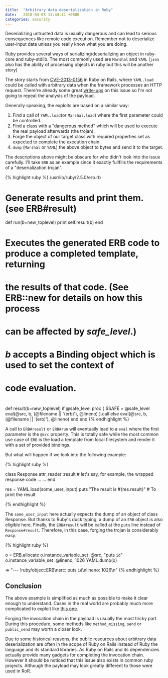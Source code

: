 ```yaml
---
title:  "Arbitrary data deserialization in Ruby"
date:   2018-04-08 13:44:11 +0800
categories: security
---
```

Deserializing untrusted data is usually dangerous and can lead to serious
consequences like remote code execution. Remember not to deserialize user-input
data unless you really know what you are doing.

Ruby provides several ways of serializing/deserializing an object in ruby-core
and ruby-stdlib. The most commonly used are `Marshal` and `YAML` (`json` also
has the ability of processing objects in ruby but this will be another story)

The story starts from [CVE-2013-0156](https://www.cvedetails.com/cve/cve-2013-0156)
in Ruby on Rails, where `YAML.load` could be called with arbitrary data when the
framework processes an HTTP request. There're already some great
[write-ups](https://github.com/charliesome/charlie.bz/blob/master/posts/rails-3.2.10-remote-code-execution.md)
on this issue so I'm not going to repeat the analysis of the payload.

Generally speaking, the exploits are based on a similar way:

1. Find a call of `YAML.load`(or `Marshal.load`) where the first parameter
could be controlled.
2. Find a class with a "dangerous method" which will be used to execute the
real payload afterwards (the trojan).
3. Forge the object of our target class with required properties set as expected
to complete the execution chain.
4. `dump` (`Marshal` or `YAML`) the above object to bytes and send it to the
target.

The descriptions above might be obscure for who didn't look into the issue
carefully. I'll take `ERB` as an example since it exactly fullfills the
requirements of a "deserialization trojan".

{% highlight ruby %}
/usr/lib/ruby/2.5.0/erb.rb
  # Generate results and print them. (see ERB#result)
  def run(b=new_toplevel)
    print self.result(b)
  end

  #
  # Executes the generated ERB code to produce a completed template, returning
  # the results of that code.  (See ERB::new for details on how this process
  # can be affected by _safe_level_.)
  #
  # _b_ accepts a Binding object which is used to set the context of
  # code evaluation.
  #
  def result(b=new_toplevel)
    if @safe_level
      proc {
        $SAFE = @safe_level
        eval(@src, b, (@filename || '(erb)'), @lineno)
      }.call
    else
      eval(@src, b, (@filename || '(erb)'), @lineno)
    end
  end
{% endhighlight %}

A call to `ERB#result` or `ERB#run` will eventually lead to a `eval` where
the first parameter is the `@src` property. This is totally safe while the most
common use case of `ERB` is the load a template from local filesystem and render
it with a set of provided bindings.

But what will happen if we look into the following example:

{% highlight ruby %}

class Response
    attr_reader :result # let's say, for example, the wrapped response code
    ...
    ...
end

res = YAML.load(some_user_input)
puts "The result is #{res.result}" # To print the result

{% endhighlight %}

The `some_user_input` here actually expects the dump of an object of class Response.
But thanks to Ruby's duck typing, a dump of an `ERB` object is also eligible here.
Finally, the `ERB#result` will be called at the `puts` line instead of
`Response#result`. Therefore, in this case, forging the trojan is considerably easy.

{% highlight ruby %}

o = ERB.allocate
o.instance_variable_set :@src, "puts `id`"
o.instance_variable_set :@lineno, 1026
YAML.dump(o)

=> "--- !ruby/object:ERB\nsrc: puts `id`\nlineno: 1026\n"
{% endhighlight %}

## Conclusion
The above example is simplified as much as possible to make it clear enough to
understand. Cases in the real world are probably much more complicated to exploit
like [this one](https://justi.cz/security/2017/10/07/rubygems-org-rce.html).

Forging the invocation chain in the payload is usually the most tricky part.
During this procedure, some methods like `method_missing`, `send` or `public_send`
may worth a closer look.

Due to some historical reasons, the public resources about arbitrary data
deserialization are often in the scope of Ruby on Rails instead of Ruby the
language and its standard libraries. As Ruby on Rails and its dependencies
actually provide many gadgets for completing the invocation chain. However it
should be noticed that this issue also exists in common ruby projects. Although
the payload may look greatly different to those were used in RoR.
